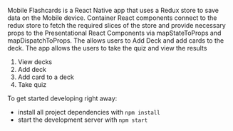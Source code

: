 
Mobile Flashcards is a React Native app that uses a Redux store to save data on the Mobile device. Container React components connect to the redux store to fetch the required slices of the store and provide necessary props to the Presentational React Components via mapStateToProps and mapDispatchToProps.
The allows users to Add Deck and add cards to the deck. The app allows the users to take the quiz and view the results

1) View decks
2) Add deck
3) Add card to a deck
4) Take quiz

To get started developing right away:

* install all project dependencies with `npm install`
* start the development server with `npm start`
